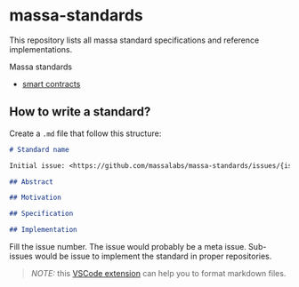 # massa-standards

This repository lists all massa standard specifications and reference implementations.

Massa standards

- [smart contracts](smart-contracts/README.md)

## How to write a standard?

Create a `.md` file that follow this structure:

```markdown
# Standard name

Initial issue: <https://github.com/massalabs/massa-standards/issues/{issue number}>

## Abstract

## Motivation

## Specification

## Implementation

```

Fill the issue number. The issue would probably be a meta issue. Sub-issues would be issue to implement
the standard in proper repositories.

> _NOTE:_ this [VSCode extension](https://marketplace.visualstudio.com/items?itemName=DavidAnson.vscode-markdownlint)
can help you to format markdown files.
